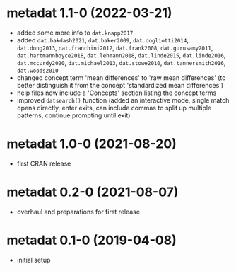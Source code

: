 # metadat 1.1-0 (2022-03-21)

- added some more info to `dat.knapp2017`
- added `dat.bakdash2021`, `dat.baker2009`, `dat.dogliotti2014`, `dat.dong2013`, `dat.franchini2012`, `dat.frank2008`, `dat.gurusamy2011`, `dat.hartmannboyce2018`, `dat.lehmann2018`, `dat.linde2015`, `dat.linde2016`, `dat.mccurdy2020`, `dat.michael2013`, `dat.stowe2010`, `dat.tannersmith2016`, `dat.woods2010`
- changed concept term 'mean differences' to 'raw mean differences' (to better distinguish it from the concept 'standardized mean differences')
- help files now include a 'Concepts' section listing the concept terms
- improved `datsearch()` function (added an interactive mode, single match opens directly, enter exits, can include commas to split up multiple patterns, continue prompting until exit)

# metadat 1.0-0 (2021-08-20)

- first CRAN release

# metadat 0.2-0 (2021-08-07)

- overhaul and preparations for first release

# metadat 0.1-0 (2019-04-08)

- initial setup
